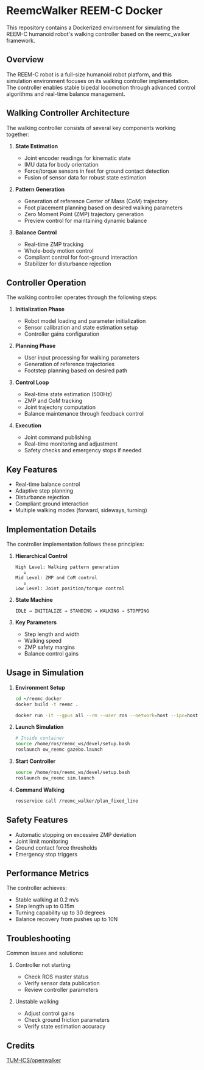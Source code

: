 # ReemcWalker REEM-C Docker

This repository contains a Dockerized environment for simulating the REEM-C humanoid robot's walking controller based on the reemc_walker framework.

## Overview

The REEM-C robot is a full-size humanoid robot platform, and this simulation environment focuses on its walking controller implementation. The controller enables stable bipedal locomotion through advanced control algorithms and real-time balance management.

## Walking Controller Architecture

The walking controller consists of several key components working together:

1. **State Estimation**
   - Joint encoder readings for kinematic state
   - IMU data for body orientation
   - Force/torque sensors in feet for ground contact detection
   - Fusion of sensor data for robust state estimation

2. **Pattern Generation**
   - Generation of reference Center of Mass (CoM) trajectory
   - Foot placement planning based on desired walking parameters
   - Zero Moment Point (ZMP) trajectory generation
   - Preview control for maintaining dynamic balance

3. **Balance Control**
   - Real-time ZMP tracking
   - Whole-body motion control
   - Compliant control for foot-ground interaction
   - Stabilizer for disturbance rejection

## Controller Operation

The walking controller operates through the following steps:

1. **Initialization Phase**
   - Robot model loading and parameter initialization
   - Sensor calibration and state estimation setup
   - Controller gains configuration

2. **Planning Phase**
   - User input processing for walking parameters
   - Generation of reference trajectories
   - Footstep planning based on desired path

3. **Control Loop**
   - Real-time state estimation (500Hz)
   - ZMP and CoM tracking
   - Joint trajectory computation
   - Balance maintenance through feedback control

4. **Execution**
   - Joint command publishing
   - Real-time monitoring and adjustment
   - Safety checks and emergency stops if needed

## Key Features

- Real-time balance control
- Adaptive step planning
- Disturbance rejection
- Compliant ground interaction
- Multiple walking modes (forward, sideways, turning)

## Implementation Details

The controller implementation follows these principles:

1. **Hierarchical Control**
   ```
   High Level: Walking pattern generation
      ↓
   Mid Level: ZMP and CoM control
      ↓
   Low Level: Joint position/torque control
   ```

2. **State Machine**
   ```
   IDLE → INITIALIZE → STANDING → WALKING → STOPPING
   ```

3. **Key Parameters**
   - Step length and width
   - Walking speed
   - ZMP safety margins
   - Balance control gains

## Usage in Simulation

1. **Environment Setup**
   ```bash
   cd ~/reemc_docker
   docker build -t reemc .
   ```
   ```bash
   docker run -it --gpus all --rm --user ros --network=host --ipc=host -e DISPLAY=$DISPLAY -e NVIDIA_DRIVER_CAPABILITIES=all -e NVIDIA_VISIBLE_DEVICES=all -v /tmp/.X11-unix:/tmp/.X11-unix:rw reemc:latest
    ```

2. **Launch Simulation**
   ```bash
   # Inside container
   source /home/ros/reemc_ws/devel/setup.bash
   roslaunch ow_reemc gazebo.launch
   ```

3. **Start Controller**
   ```bash
   source /home/ros/reemc_ws/devel/setup.bash
   roslaunch ow_reemc sim.launch
   ```

4. **Command Walking**
   ```bash
   rosservice call /reemc_walker/plan_fixed_line
   ```

## Safety Features

- Automatic stopping on excessive ZMP deviation
- Joint limit monitoring
- Ground contact force thresholds
- Emergency stop triggers

## Performance Metrics

The controller achieves:
- Stable walking at 0.2 m/s
- Step length up to 0.15m
- Turning capability up to 30 degrees
- Balance recovery from pushes up to 10N

## Troubleshooting

Common issues and solutions:
1. Controller not starting
   - Check ROS master status
   - Verify sensor data publication
   - Review controller parameters

2. Unstable walking
   - Adjust control gains
   - Check ground friction parameters
   - Verify state estimation accuracy

## Credits
[TUM-ICS/openwalker](https://github.com/TUM-ICS/openwalker)
